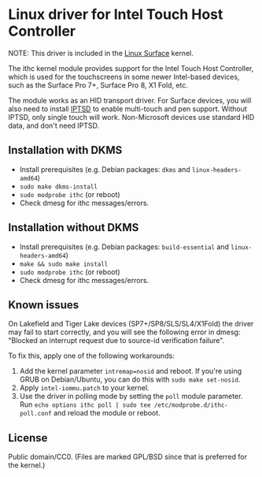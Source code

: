 Linux driver for Intel Touch Host Controller
============================================

NOTE: This driver is included in the [Linux Surface](https://github.com/linux-surface/linux-surface) kernel.

The ithc kernel module provides support for the Intel Touch Host Controller,
which is used for the touchscreens in some newer Intel-based devices, such
as the Surface Pro 7+, Surface Pro 8, X1 Fold, etc.

The module works as an HID transport driver. For Surface devices, you will
also need to install [IPTSD](https://github.com/linux-surface/iptsd) to
enable multi-touch and pen support. Without IPTSD, only single touch will
work. Non-Microsoft devices use standard HID data, and don't need IPTSD.

Installation with DKMS
----------------------

- Install prerequisites (e.g. Debian packages: `dkms` and `linux-headers-amd64`)
- `sudo make dkms-install`
- `sudo modprobe ithc` (or reboot)
- Check dmesg for ithc messages/errors.

Installation without DKMS
-------------------------

- Install prerequisites (e.g. Debian packages: `build-essential` and `linux-headers-amd64`)
- `make && sudo make install`
- `sudo modprobe ithc` (or reboot)
- Check dmesg for ithc messages/errors.

Known issues
------------

On Lakefield and Tiger Lake devices (SP7+/SP8/SLS/SL4/X1Fold) the driver
may fail to start correctly, and you will see the following error in dmesg:
"Blocked an interrupt request due to source-id verification failure".

To fix this, apply one of the following workarounds:
1. Add the kernel parameter `intremap=nosid` and reboot.
   If you're using GRUB on Debian/Ubuntu, you can do this with
   `sudo make set-nosid`.
2. Apply `intel-iommu.patch` to your kernel.
3. Use the driver in polling mode by setting the `poll` module parameter.
   Run `echo options ithc poll | sudo tee /etc/modprobe.d/ithc-poll.conf`
   and reload the module or reboot.

License
-------

Public domain/CC0.
(Files are marked GPL/BSD since that is preferred for the kernel.)

